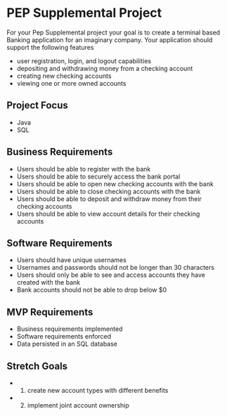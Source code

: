 # PEP Supplemental Project
For your Pep Supplemental project your goal is to create a terminal based Banking application for an imaginary company. Your application should support the following features
- user registration, login, and logout capabilities
- depositing and withdrawing money from a checking account
- creating new checking accounts
- viewing one or more owned accounts 

## Project Focus
- Java
- SQL

## Business Requirements
- Users should be able to register with the bank
- Users should be able to securely access the bank portal
- Users should be able to open new checking accounts with the bank
- Users should be able to close checking accounts with the bank
- Users should be able to deposit and withdraw money from their checking accounts
- Users should be able to view account details for their checking accounts

## Software Requirements  
- Users should have unique usernames
- Usernames and passwords should not be longer than 30 characters
- Users should only be able to see and access accounts they have created with the bank
- Bank accounts should not be able to drop below $0

## MVP Requirements
- Business requirements implemented
- Software requirements enforced
- Data persisted in an SQL database

## Stretch Goals
- 1) create new account types with different benefits
- 2) implement joint account ownership